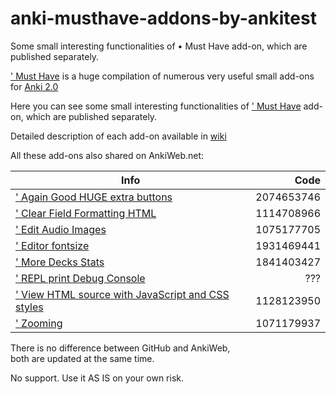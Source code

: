 # anki-musthave-addons-by-ankitest
Some small interesting functionalities of • Must Have add-on, which are published separately. 

[' Must Have](https://github.com/ankitest/anki-musthave-addon-by-ankitest) is a huge compilation of numerous very useful small add-ons for [Anki 2.0](http://ankisrs.net/)

Here you can see some small interesting functionalities of [' Must Have](https://ankiweb.net/shared/info/67643234) add-on, which are published separately.

Detailed description of each add-on available in [wiki](https://github.com/ankitest/anki-musthave-addons-by-ankitest/wiki)

All these add-ons also shared on AnkiWeb.net:

Info | Code
------------- | -------------:
[' Again Good HUGE extra buttons](https://ankiweb.net/shared/info/2074653746) | 2074653746  
[' Clear Field Formatting HTML](https://ankiweb.net/shared/info/1114708966) | 1114708966  
[' Edit Audio Images](https://ankiweb.net/shared/info/1075177705) | 1075177705  
[' Editor fontsize](https://ankiweb.net/shared/info/1931469441) | 1931469441  
[' More Decks Stats](https://ankiweb.net/shared/info/1841403427) | 1841403427  
[' REPL print Debug Console](https://ankiweb.net/shared/info/???) | ???  
[' View HTML source with JavaScript and CSS styles](https://ankiweb.net/shared/info/1128123950) | 1128123950  
[' Zooming](https://ankiweb.net/shared/info/1071179937) | 1071179937  

There is no difference between GitHub and AnkiWeb,  
both are updated at the same time.  

No support. Use it AS IS on your own risk. 
